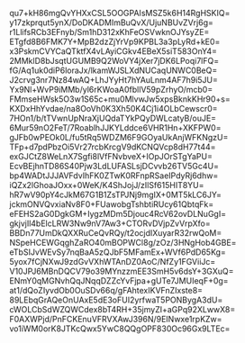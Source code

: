 qu7+kH86mgQvYHXxCSL5OOGPAIsMSZ5k6H14RgHSKIQ=
y17zkprqut5ynX/DoDKADMImBuQvX/UjuNBUvZVrj6g=
r1LlifsRCb3EFnyb/Sm1hD312xKhFeOSVwknOJYsyZE=
ETgfd8B6FMK7Y+MpB2dzZjYrVp9KPBL3a3pLyRd+kE0=
x3PskmCVYCaQTktfX4vLAyiCGkv4EBeX5siT583OnY4=
2MMklD8bJsqtUGUMB9Q2WoVY4jXer7jDK6LPoqi7lFQ=
fG/Aq1uk0diP6loraJx/lkamWJSLXdNUCaqUNWC0BeQ=
J2crvg3nr7Nz84wAQ+LhJYyHt7hYAuLnm4AF7h9i5JU=
Yx9Nl+WvP9iMMb/yl6rKWoaA0fbllV59pZrhyO/mcb0=
FMmseHWsk5O3w1S65c+mu0MlvwJw5xpsBknkKHr90+s=
KXDxHhYvdae/na8OoVh0K3Xh50K4Cj1i4OLbCewscr0=
7HOn1/b/tTVwnUpNraXjUQdaTYkPQyDWLcatyB/ouJE=
6Mur59nO2FeT/7RoablhJJKYLddce6VHR1Hn+XKFPW0=
gJFb0wPEOk0L/fu5tRq5WDZM6F9GOyaUkAnjWFKNgzU=
TFp+d7pdPbzOi5Vr27rcbKrcgV9dKCNQVcp8dH77t44=
exGJCtZ8WeLnX7Sgfi8lVfFNvbveX+IOpJOrSTgYaPU=
EcvBEjhnTD86S40Pjw3LdLUFASLsjDCvvb26TV5Gc4U=
bp4WADtJJJAVFdvIhFK0ZTwK0RFnpRSaeIPdyRj6dhw=
iQZx2lGhoaJOxx+0WeK/K4ShJojJ/zIlSf615HIT8YU=
hR7wV90pY4cJkM67G1B1ZsTPJNj9mgIX+0MT5kLC6JY=
jckmONVQvxiaNv8F0+FUawobgTshbtiRUcy61QbtqFk=
eFEHS2aG0DgkGM+IygzMDm5Djouc4RcV62ovDLNuGgI=
gkjvjIl4bElcLRW3Nw9nV7Aw3+CTORvDVjpZvVrpXfo=
BBDn77UmDkQXXRuCeQvRQy/t2ocjdIXuyarR32rwQoM=
NSpeHCEWGqghZaRO40mBOPWCl8g/zOz/3HNgHob4GBE=
eTbSIJvWEvSy7nqBaA5zQJbF5MFamEx+WVf6PdD65Kg=
5yox7fCjNXwJ9zdGvVXhWTAnDZ0AoC/NfZy1FGViiJc=
V10JPJ6MBnDQCV79o39MYnzzmEE3SmH5v6dsY+3GXuQ=
ENmY0qMGNvhQqJNqqDZZcYvFjpa+gUTe7JMUIeqF+0g=
at1/dQoZIyvdOb0OuSDv66q/gFAhtexIKVFnZIxste8=
89LEbqGrAQeOnUAxE5dE3oFUI2yrfwaT5PONBygA3dU=
cWOLCbSdWZQWCdex8bT4RH+35jmyZI+aGPq92XLwwX8=
F0AXWPjd/PnFCKEnuVFRVXAwJ396N/9EINwxe1rpKZw=
vo1iWM0orK8JTKcQwx5YwC8QQgOPF830Oc96Gx9LTEc=
